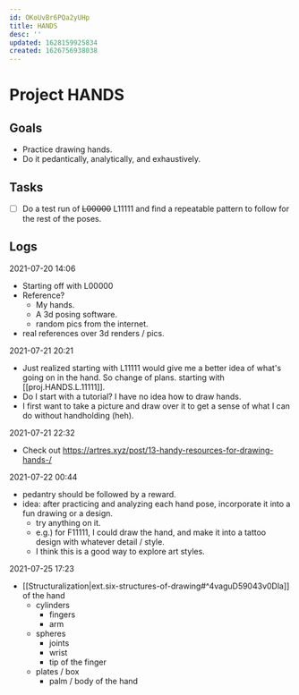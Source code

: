 ```yaml
---
id: OKoUvBr6PQa2yUHp
title: HANDS
desc: ''
updated: 1628159925834
created: 1626756938038
---
```


# Project HANDS

## Goals
- Practice drawing hands.
- Do it pedantically, analytically, and exhaustively.

## Tasks
- [ ] Do a test run of ~~L00000~~
L11111 and find a repeatable pattern to follow for the rest of the poses.

## Logs
2021-07-20 14:06
- Starting off with L00000
- Reference?
  - My hands.
  - A 3d posing software.
  - random pics from the internet.
- real references over 3d renders / pics.

2021-07-21 20:21
- Just realized starting with L11111 would give me a better idea of what's going on in the hand. So change of plans. starting with [[proj.HANDS.L.11111]].
- Do I start with a tutorial? I have no idea how to draw hands.
- I first want to take a picture and draw over it to get a sense of what I can do without handholding (heh).

2021-07-21 22:32
- Check out https://artres.xyz/post/13-handy-resources-for-drawing-hands-/

2021-07-22 00:44
- pedantry should be followed by a reward.
- idea: after practicing and analyzing each hand pose, incorporate it into a fun drawing or a design.
  - try anything on it.
  - e.g.) for F11111, I could draw the hand, and make it into a tattoo design with whatever detail / style.
  - I think this is a good way to explore art styles.

2021-07-25 17:23
- [[Structuralization|ext.six-structures-of-drawing#^4vaguD59043v0Dla]] of the hand
  - cylinders
    - fingers
    - arm
  - spheres
    - joints
    - wrist
    - tip of the finger
  - plates / box
    - palm / body of the hand
